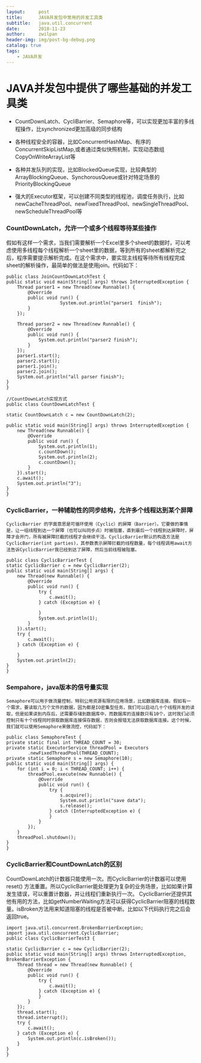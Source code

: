 ```yaml
---
layout:     post
title:      JAVA并发包中常用的并发工具类
subtitle:   java.util.concurrent
date:       2018-11-23
author:     zwilpan
header-img: img/post-bg-debug.png
catalog: true
tags:
    - JAVA并发
---
```


# JAVA并发包中提供了哪些基础的并发工具类

+ CountDownLatch、CycliBarrier、Semaphore等，可以实现更加丰富的多线程操作，比synchronized更加高级的同步结构

+ 各种线程安全的容器，比如ConcurrentHashMap、有序的ConcurrentSkipListMap,或者通过类似快照机制，实现动态数组CopyOnWriteArrayList等

+ 各种并发队列的实现，比如BlockedQueue实现，比较典型的ArrayBlockingQueue、SynchorousQueue或针对特定场景的PriorityBlockingQueue

+ 强大的Executor框架，可以创建不同类型的线程池，调度任务执行，比如newCacheThreadPool、newFixedThreadPool、newSingleThreadPool、newScheduleThreadPool等

### CountDownLatch，允许一个或多个线程等待某些操作  
假如有这样一个需求，当我们需要解析一个Excel里多个sheet的数据时，可以考虑使用多线程每个线程解析一个sheet里的数据，等到所有的sheet都解析完之后，程序需要提示解析完成。在这个需求中，要实现主线程等待所有线程完成sheet的解析操作，最简单的做法是使用join。代码如下：

    public class JoinCountDownLatchTest {
	public static void main(String[] args) throws InterruptedException {
		Thread parser1 = new Thread(new Runnable() {
			@Override
			public void run() {  
                        System.out.println("parser1  finish");
			}
		});

		Thread parser2 = new Thread(new Runnable() {
			@Override
			public void run() {
				System.out.println("parser2 finish");
			}
		});
		parser1.start();
		parser2.start();
		parser1.join();
		parser2.join();
		System.out.println("all parser finish");
	}
    }

    //CountDownLatch实现方式
    public class CountDownLatchTest {

	static CountDownLatch c = new CountDownLatch(2);

	public static void main(String[] args) throws InterruptedException {
		new Thread(new Runnable() {
			@Override
			public void run() {
				System.out.println(1);
				c.countDown();
				System.out.println(2);
				c.countDown();
			}
		}).start();
		c.await();
		System.out.println("3");
	}
    }


### CyclicBarrier，一种辅助性的同步结构，允许多个线程达到某个屏障    
    CyclicBarrier 的字面意思是可循环使用（Cyclic）的屏障（Barrier）。它要做的事情是，让一组线程到达一个屏障（也可以叫同步点）时被阻塞，直到最后一个线程到达屏障时，屏障才会开门，所有被屏障拦截的线程才会继续干活。CyclicBarrier默认的构造方法是CyclicBarrier(int parties)，其参数表示屏障拦截的线程数量，每个线程调用await方法告诉CyclicBarrier我已经到达了屏障，然后当前线程被阻塞。 

    public class CyclicBarrierTest {
	static CyclicBarrier c = new CyclicBarrier(2);
	public static void main(String[] args) {
		new Thread(new Runnable() {
			@Override
			public void run() {
				try {
					c.await();
				} catch (Exception e) {

				}
				System.out.println(1);
			}
		}).start();
		try {
			c.await();
		} catch (Exception e) {

		}
		System.out.println(2);
	}
    }

### Sempahore，java版本的信号量实现  
    Semaphore可以用于做流量控制，特别公用资源有限的应用场景，比如数据库连接。假如有一个需求，要读取几万个文件的数据，因为都是IO密集型任务，我们可以启动几十个线程并发的读取，但是如果读到内存后，还需要存储到数据库中，而数据库的连接数只有10个，这时我们必须控制只有十个线程同时获取数据库连接保存数据，否则会报错无法获取数据库连接。这个时候，我们就可以使用Semaphore来做流控，代码如下：

    public class SemaphoreTest {
	private static final int THREAD_COUNT = 30;
	private static ExecutorService threadPool = Executors
			.newFixedThreadPool(THREAD_COUNT);
	private static Semaphore s = new Semaphore(10);
	public static void main(String[] args) {
		for (int i = 0; i < THREAD_COUNT; i++) {
			threadPool.execute(new Runnable() {
				@Override
				public void run() {
					try {
						s.acquire();
						System.out.println("save data");
						s.release();
					} catch (InterruptedException e) {
					}
				}
			});
		}
		threadPool.shutdown();
	}
    }


### CyclicBarrier和CountDownLatch的区别  
CountDownLatch的计数器只能使用一次。而CyclicBarrier的计数器可以使用reset() 方法重置。所以CyclicBarrier能处理更为复杂的业务场景，比如如果计算发生错误，可以重置计数器，并让线程们重新执行一次。
CyclicBarrier还提供其他有用的方法，比如getNumberWaiting方法可以获得CyclicBarrier阻塞的线程数量。isBroken方法用来知道阻塞的线程是否被中断。比如以下代码执行完之后会返回true。

    import java.util.concurrent.BrokenBarrierException;
    import java.util.concurrent.CyclicBarrier;
    public class CyclicBarrierTest3 {

    static CyclicBarrier c = new CyclicBarrier(2);
    public static void main(String[] args) throws InterruptedException, BrokenBarrierException {
        Thread thread = new Thread(new Runnable() {
            @Override
            public void run() {
                try {
                    c.await();
                } catch (Exception e) {
                }
            }
        });
        thread.start();
        thread.interrupt();
        try {
            c.await();
        } catch (Exception e) {
            System.out.println(c.isBroken());
        }
    }
    }









